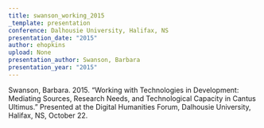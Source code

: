 ```yaml
---
title: swanson_working_2015
_template: presentation
conference: Dalhousie University, Halifax, NS
presentation_date: "2015"
author: ehopkins
upload: None
presentation_author: Swanson, Barbara
presentation_year: "2015"
---
```

Swanson, Barbara. 2015. “Working with Technologies in Development: Mediating Sources, Research Needs, and Technological Capacity in Cantus Ultimus.” Presented at the Digital Humanities Forum, Dalhousie University, Halifax, NS, October 22.